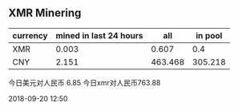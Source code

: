 ## XMR Minering

|currency|mined in last 24 hours|all|in pool|
|---|---|---|---|
|XMR|0.003|0.607|0.4|
|CNY|2.151|463.468|305.218|

今日美元对人民币 6.85	今日xmr对人民币763.88


2018-09-20 12:50
